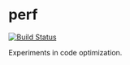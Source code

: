 # perf

[![Build Status](https://travis-ci.org/pdsouza/perf.svg?branch=master)](https://travis-ci.org/pdsouza/perf)

Experiments in code optimization.
